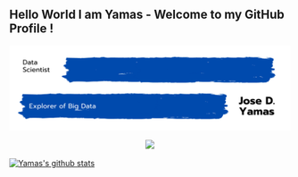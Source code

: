 ## Hello World I am Yamas - Welcome to my GitHub Profile !

<!-- Title Image -->
<p align="right"> <img src="https://github.com/yamasjose11/yamasjose11/blob/main/DS%20github%20Yamas.png"></p>

<p align='center'>
<a href="https://www.linkedin.com/in/jose-yamas/"><img height="30" src="src="https://www.flaticon.com/svg/static/icons/svg/1384/1384088.svg""> 
  
</a>
</p>

  
  
  
<!-- Established Projects -->

<!-- Working Projects -->


<!-- Tech Stack Tools -->


<!-- Github Stats... idk  -->
<p float="center">
  
  [![Yamas's github stats](https://github-readme-stats.vercel.app/api?username=yamasjose11)]()
  
</p>
